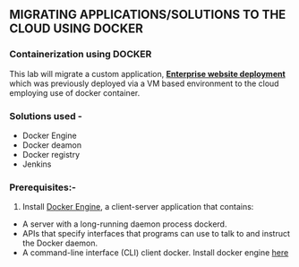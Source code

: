 
## MIGRATING APPLICATIONS/SOLUTIONS TO THE CLOUD USING DOCKER

### Containerization using **DOCKER**

This lab will migrate a custom application, **[Enterprise website deployment](https://github.com/Johnstx/DevOps_Projects/tree/main/Project_19)** which was previously deployed via a VM based environment to the cloud employing use of docker  container.

### Solutions used -
* Docker Engine
* Docker deamon
* Docker registry
* Jenkins 

### **Prerequisites:-**

1. Install [Docker Engine](https://docs.docker.com/engine/), a client-server application that contains: 
 * A server with a long-running daemon process dockerd.
 * APIs that specify interfaces that programs can use to talk to and instruct the Docker daemon.
 * A command-line interface (CLI) client docker.
Install docker engine [here](https://docs.docker.com/engine/install/)
